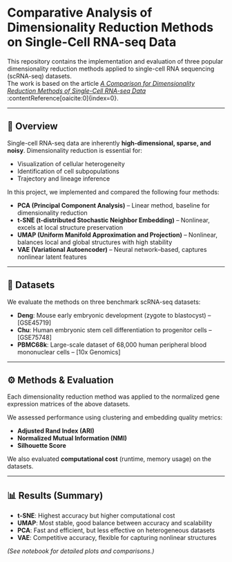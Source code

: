 # Comparative Analysis of Dimensionality Reduction Methods on Single-Cell RNA-seq Data

This repository contains the implementation and evaluation of three popular dimensionality reduction methods applied to single-cell RNA sequencing (scRNA-seq) datasets.  
The work is based on the article *[A Comparison for Dimensionality Reduction Methods of Single-Cell RNA-seq Data](https://doi.org/10.3389/fgene.2021.646936)* :contentReference[oaicite:0]{index=0}.

---

## 📌 Overview
Single-cell RNA-seq data are inherently **high-dimensional, sparse, and noisy**. Dimensionality reduction is essential for:
- Visualization of cellular heterogeneity  
- Identification of cell subpopulations  
- Trajectory and lineage inference  

In this project, we implemented and compared the following four methods:
- **PCA (Principal Component Analysis)** – Linear method, baseline for dimensionality reduction  
- **t-SNE (t-distributed Stochastic Neighbor Embedding)** – Nonlinear, excels at local structure preservation  
- **UMAP (Uniform Manifold Approximation and Projection)** – Nonlinear, balances local and global structures with high stability  
- **VAE (Variational Autoencoder)** – Neural network–based, captures nonlinear latent features  

---

## 📂 Datasets
We evaluate the methods on three benchmark scRNA-seq datasets:

- **Deng**: Mouse early embryonic development (zygote to blastocyst) – [GSE45719]  
- **Chu**: Human embryonic stem cell differentiation to progenitor cells – [GSE75748]  
- **PBMC68k**: Large-scale dataset of 68,000 human peripheral blood mononuclear cells – [10x Genomics]  

---

## ⚙️ Methods & Evaluation
Each dimensionality reduction method was applied to the normalized gene expression matrices of the above datasets.  

We assessed performance using clustering and embedding quality metrics:
- **Adjusted Rand Index (ARI)**  
- **Normalized Mutual Information (NMI)**  
- **Silhouette Score**  

We also evaluated **computational cost** (runtime, memory usage) on the datasets.

---

## 📊 Results (Summary)
- **t-SNE**: Highest accuracy but higher computational cost  
- **UMAP**: Most stable, good balance between accuracy and scalability  
- **PCA**: Fast and efficient, but less effective on heterogeneous datasets  
- **VAE**: Competitive accuracy, flexible for capturing nonlinear structures  

*(See notebook for detailed plots and comparisons.)*


